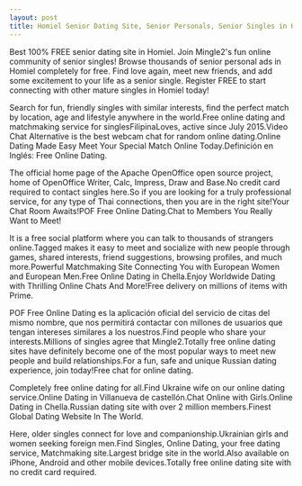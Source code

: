 ```yaml
---
layout: post
title: Homiel Senior Dating Site, Senior Personals, Senior Singles in Homiel | Free Online Dating
---
```


Best 100% FREE senior dating site in Homiel. Join Mingle2's fun online community of senior singles! Browse thousands of senior personal ads in Homiel completely for free. Find love again, meet new friends, and add some excitement to your life as a senior single. Register FREE to start connecting with other mature singles in Homiel today!


Search for fun, friendly singles with similar interests, find the perfect match by location, age and lifestyle anywhere in the world.Free online dating and matchmaking service for singlesFilipinaLoves, active since July 2015.Video Chat Alternative is the best webcam chat for random online dating.Online Dating Made Easy Meet Your Special Match Online Today.Definición en Inglés: Free Online Dating.




The official home page of the Apache OpenOffice open source project, home of OpenOffice Writer, Calc, Impress, Draw and Base.No credit card required to contact singles here.So if you are looking for a truly professional service, for any type of Thai connections, then you are in the right site!Your Chat Room Awaits!POF Free Online Dating.Chat to Members You Really Want to Meet!




It is a free social platform where you can talk to thousands of strangers online.Tagged makes it easy to meet and socialize with new people through games, shared interests, friend suggestions, browsing profiles, and much more.Powerful Matchmaking Site Connecting You with European Women and European Men.Free Online Dating in Chella.Enjoy Worldwide Dating with Thrilling Online Chats And More!Free delivery on millions of items with Prime.




POF Free Online Dating es la aplicación oficial del servicio de citas del mismo nombre, que nos permitirá contactar con millones de usuarios que tengan intereses similares a los nuestros.Find people who share your interests.Millions of singles agree that Mingle2.Totally free online dating sites have definitely become one of the most popular ways to meet new people and build relationships.For a fun, safe and unique Russian dating experience, join today!Free chat for online dating.




Completely free online dating for all.Find Ukraine wife on our online dating service.Online Dating in Villanueva de castellón.Chat Online with Girls.Online Dating in Chella.Russian dating site with over 2 million members.Finest Global Dating Website In The World.




Here, older singles connect for love and companionship.Ukrainian girls and women seeking foreign men.Find Singles, Online Dating, your free dating service, Matchmaking site.Largest bridge site in the world.Also available on iPhone, Android and other mobile devices.Totally free online dating site with no credit card required.




